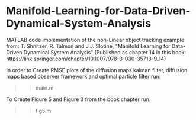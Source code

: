 # Manifold-Learning-for-Data-Driven-Dynamical-System-Analysis

MATLAB code implementation of the non-Linear object tracking example from: 
T. Shnitzer, R. Talmon and J.J. Slotine, "Manifold Learning for Data-Driven Dynamical System Analysis"
(Published as chapter 14 in this book: https://link.springer.com/chapter/10.1007/978-3-030-35713-9_14)

In order to Create RMSE plots of the diffusion maps kalman filter, diffusion maps based observer framework and optimal particle filter run:
>> main.m

To Create Figure 5 and Figure 3 from the book chapter run: 
>> fig5.m
